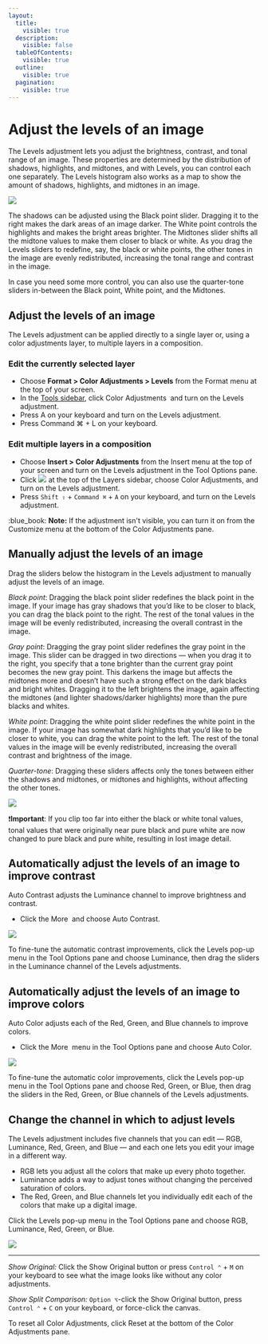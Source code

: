 ```yaml
---
layout:
  title:
    visible: true
  description:
    visible: false
  tableOfContents:
    visible: true
  outline:
    visible: true
  pagination:
    visible: true
---
```


# Adjust the levels of an image

The Levels adjustment lets you adjust the brightness, contrast, and tonal range of an image. These properties are determined by the distribution of shadows, highlights, and midtones, and with Levels, you can control each one separately. The Levels histogram also works as a map to show the amount of shadows, highlights, and midtones in an image.

![](https://help.pixelmator.com/pixelmator-pro/3.5/assets/English/1656328099000.png)

The shadows can be adjusted using the Black point slider. Dragging it to the right makes the dark areas of an image darker. The White point controls the highlights and makes the bright areas brighter. The Midtones slider shifts all the midtone values to make them closer to black or white. As you drag the Levels sliders to redefine, say, the black or white points, the other tones in the image are evenly redistributed, increasing the tonal range and contrast in the image.

In case you need some more control, you can also use the quarter-tone sliders in-between the Black point, White point, and the Midtones.

## Adjust the levels of an image

The Levels adjustment can be applied directly to a single layer or, using a color adjustments layer, to multiple layers in a composition.

### Edit the currently selected layer

* Choose **Format > Color Adjustments > Levels** from the Format menu at the top of your screen.
* In the [Tools sidebar](https://www.pixelmator.com/support/guide/pixelmator-pro/#glossary), click Color Adjustments <img src="https://help.pixelmator.com/pixelmator-pro/3.5/assets/English/1581000192000.png" alt="" data-size="line"> and turn on the Levels adjustment.
* Press A on your keyboard and turn on the Levels adjustment.
* Press Command ⌘ + L on your keyboard.

### Edit multiple layers in a composition

* Choose **Insert > Color Adjustments** from the Insert menu at the top of your screen and turn on the Levels adjustment in the Tool Options pane.
* Click ![](https://help.pixelmator.com/pixelmator-pro/3.5/assets/English/1648724547000.png) at the top of the Layers sidebar, choose Color Adjustments, and turn on the Levels adjustment.
* Press `Shift ⇧` + `Command ⌘` + `A` on your keyboard, and turn on the Levels adjustment.

:blue\_book: **Note:** If the adjustment isn't visible, you can turn it on from the Customize menu at the bottom of the Color Adjustments pane.

## Manually adjust the levels of an image

Drag the sliders below the histogram in the Levels adjustment to manually adjust the levels of an image.

_Black point_: Dragging the black point slider redefines the black point in the image. If your image has gray shadows that you’d like to be closer to black, you can drag the black point to the right. The rest of the tonal values in the image will be evenly redistributed, increasing the overall contrast in the image.

_Gray point_: Dragging the gray point slider redefines the gray point in the image. This slider can be dragged in two directions — when you drag it to the right, you specify that a tone brighter than the current gray point becomes the new gray point. This darkens the image but affects the midtones more and doesn’t have such a strong effect on the dark blacks and bright whites. Dragging it to the left brightens the image, again affecting the midtones (and lighter shadows/darker highlights) more than the pure blacks and whites.

_White point_: Dragging the white point slider redefines the white point in the image. If your image has somewhat dark highlights that you’d like to be closer to white, you can drag the white point to the left. The rest of the tonal values in the image will be evenly redistributed, increasing the overall contrast and brightness of the image.

_Quarter-tone_: Dragging these sliders affects only the tones between either the shadows and midtones, or midtones and highlights, without affecting the other tones.

![](https://help.pixelmator.com/pixelmator-pro/3.5/assets/English/1656333377000.png)

:exclamation:**Important**: If you clip too far into either the black or white tonal values, tonal values that were originally near pure black and pure white are now changed to pure black and pure white, resulting in lost image detail.

## Automatically adjust the levels of an image to improve contrast

Auto Contrast adjusts the Luminance channel to improve brightness and contrast.

* Click the More <img src="https://help.pixelmator.com/pixelmator-pro/3.5/assets/English/1605111967000.png" alt="" data-size="line"> and choose Auto Contrast.

![](https://help.pixelmator.com/pixelmator-pro/3.5/assets/English/1656333661000.png)

To fine-tune the automatic contrast improvements, click the Levels pop-up menu in the Tool Options pane and choose Luminance, then drag the sliders in the Luminance channel of the Levels adjustments.

## Automatically adjust the levels of an image to improve colors

Auto Color adjusts each of the Red, Green, and Blue channels to improve colors.

* Click the More <img src="https://help.pixelmator.com/pixelmator-pro/3.5/assets/English/1605111967000.png" alt="" data-size="line"> menu in the Tool Options pane and choose Auto Color.

![](https://help.pixelmator.com/pixelmator-pro/3.5/assets/English/1656333629000.png)

To fine-tune the automatic color improvements, click the Levels pop-up menu in the Tool Options pane and choose Red, Green, or Blue, then drag the sliders in the Red, Green, or Blue channels of the Levels adjustments.

## Change the channel in which to adjust levels

The Levels adjustment includes five channels that you can edit — RGB, Luminance, Red, Green, and Blue — and each one lets you edit your image in a different way.

* RGB lets you adjust all the colors that make up every photo together.
* Luminance adds a way to adjust tones without changing the perceived saturation of colors.
* The Red, Green, and Blue channels let you individually edit each of the colors that make up a digital image.

Click the Levels pop-up menu in the Tool Options pane and choose RGB, Luminance, Red, Green, or Blue.

![](https://help.pixelmator.com/pixelmator-pro/3.5/assets/English/1656335926000.png)

***

_Show Original:_ Click the Show Original button or press `Control ⌃` + `M` on your keyboard to see what the image looks like without any color adjustments.

_Show Split Comparison:_ `Option ⌥`-click the Show Original button, press `Control ⌃` + `C` on your keyboard, or force-click the canvas.

To reset all Color Adjustments, click Reset at the bottom of the Color Adjustments pane.
